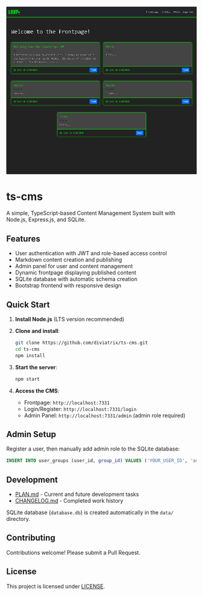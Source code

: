 ![TypeScript Lightweight CMS](public/img/promo/index.png)

# ts-cms

A simple, TypeScript-based Content Management System built with Node.js, Express.js, and SQLite.

## Features

- User authentication with JWT and role-based access control
- Markdown content creation and publishing
- Admin panel for user and content management
- Dynamic frontpage displaying published content
- SQLite database with automatic schema creation
- Bootstrap frontend with responsive design

## Quick Start

1. **Install Node.js** (LTS version recommended)

2. **Clone and install**:
   ```bash
   git clone https://github.com/diviatrix/ts-cms.git
   cd ts-cms
   npm install
   ```

3. **Start the server**:
   ```bash
   npm start
   ```

4. **Access the CMS**:
   - Frontpage: `http://localhost:7331`
   - Login/Register: `http://localhost:7331/login`
   - Admin Panel: `http://localhost:7331/admin` (admin role required)

## Admin Setup

Register a user, then manually add admin role to the SQLite database:
```sql
INSERT INTO user_groups (user_id, group_id) VALUES ('YOUR_USER_ID', 'admin');
```

## Development

- [PLAN.md](PLAN.md) - Current and future development tasks
- [CHANGELOG.md](CHANGELOG.md) - Completed work history

SQLite database (`database.db`) is created automatically in the `data/` directory.

## Contributing

Contributions welcome! Please submit a Pull Request.

## License

This project is licensed under [LICENSE](LICENSE).
